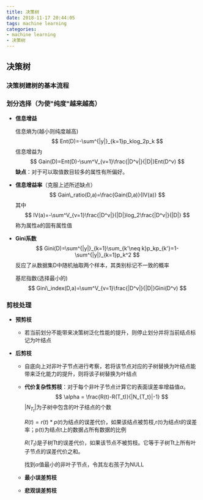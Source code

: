 ```yaml
---
title: 决策树
date: 2018-11-17 20:44:05
tags: machine learning
categories:
- machine learning
- 决策树
---
```


## 决策树

### 决策树建树的基本流程



### 划分选择（为使"纯度"越来越高）

* **信息增益**

  信息熵为(越小则纯度越高)
  $$
  Ent(D)=-\sum^{|y|}_{k=1}p_klog_2p_k
  $$
  信息增益为
  $$
  Gain(D)=Ent(D)-\sum^V_{v=1}\frac{|D^v|}{|D|}Ent(D^v)
  $$
  **缺点**：对于可以取值数目较多的属性有所偏好。

* **信息增益率**（克服上述所述缺点）
  $$
  Gain\_ratio(D,a)=\frac{Gain(D,a)}{IV(a)}
  $$
  其中
  $$
  IV(a)=-\sum^V_{v=1}\frac{|D^v|}{|D|}log_2\frac{|D^v|}{|D|}
  $$
  称为属性a的固有属性值

* **Gini系数**
  $$
  Gini(D)=\sum^{|y|}_{k=1}\sum_{k'\neq k}p_kp_{k'}=1-\sum^{|y|}_{k=1}p_k^2
  $$
  反应了从数据集D中随机抽取两个样本，其类别标记不一致的概率

  基尼指数(选择最小的)
  $$
  Gini\_index(D,a)=\sum^V_{v=1}\frac{|D^v|}{|D|}Gini(D^v)
  $$


### 剪枝处理

* **预剪枝**

  * 若当前划分不能带来决策树泛化性能的提升，则停止划分并将当前结点标记为叶结点

* **后剪枝**

  * 自底向上对非叶子节点进行考察，若将该节点对应的子树替换为叶结点能带来泛化能力的提升，则将该子树替换为叶结点

  * **代价复杂性剪枝**：对于每个非叶子节点计算它的表面误差率增益值$\alpha$。
    $$
    \alpha = \frac{R(t)-R(T_t)}{|N_{T_t}|-1}
    $$
    $|N_{T_t}|$为子树中包含的叶子结点的个数

    $R(t)=r(t)*p(t)$为结点的误差代价，如果该结点被剪枝,r(t)为结点t的误差率；p(t)为结点t上的数据占所有数据的比例

    $R(T_t)$是子树Tt的误差代价，如果该节点不被剪枝。它等于子树Tt上所有叶子节点的误差代价之和。

    找到$\alpha$值最小的非叶子节点，令其左右孩子为NULL

  * **最小误差剪枝**

  * **悲观误差剪枝**